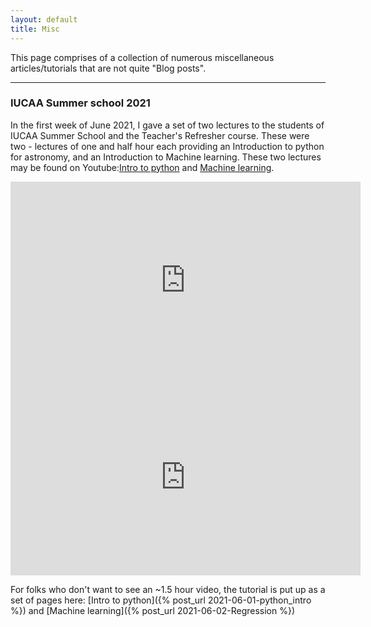 ```yaml
---
layout: default
title: Misc
---
```


This page comprises of a collection of numerous miscellaneous articles/tutorials that are not quite "Blog posts". 

* * *

### IUCAA Summer school 2021

In the first week of June 2021, I gave a set of two lectures to the students of IUCAA Summer School and the Teacher's Refresher course. These were two - lectures of one and half hour each providing an Introduction to python for astronomy, and an Introduction to Machine learning. These two lectures may be found on Youtube:[Intro to python](https://www.youtube.com/watch?v=lBQMu6qb60U&t=4174s) and [Machine learning](https://www.youtube.com/watch?v=ELztHo6qtjw). 
<iframe width="560" height="315"
src="https://www.youtube.com/watch?v=lBQMu6qb60U&t=4174s" 
frameborder="0" 
allow="accelerometer; autoplay; encrypted-media; gyroscope; picture-in-picture" 
allowfullscreen></iframe>

<iframe width="560" height="315"
src="https://www.youtube.com/watch?v=ELztHo6qtjw" 
frameborder="0" 
allow="accelerometer; autoplay; encrypted-media; gyroscope; picture-in-picture" 
allowfullscreen></iframe>

For folks who don't want to see an ~1.5 hour video, the tutorial is put up as a set of pages here: [Intro to python]({% post_url 2021-06-01-python_intro %}) and [Machine learning]({% post_url 2021-06-02-Regression %})

 